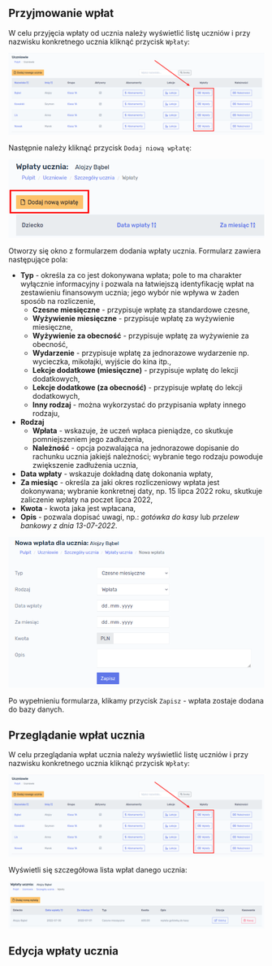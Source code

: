 ## Przyjmowanie wpłat

W celu przyjęcia wpłaty od ucznia należy wyświetlić listę uczniów i przy nazwisku konkretnego ucznia kliknąć przycisk `Wpłaty`:



![Lista uczniów](../assets/img/3/3-46-lista_uczniow.png)



Następnie należy kliknąć przycisk `Dodaj niową wpłatę`:



![Lista wpłat ucznia](../assets/img/3/3-47-dodaj_nowa_wplate.png)



Otworzy się okno z formularzem dodania wpłaty ucznia. Formularz zawiera następujące pola:

- **Typ** - określa za co jest dokonywana wpłata; pole to ma charakter wyłącznie informacyjny i pozwala na łatwiejszą identyfikację wpłat na zestawieniu finansowym ucznia; jego wybór nie wpływa w żaden sposób na rozliczenie,
  - **Czesne miesięczne** - przypisuje wpłatę za standardowe czesne,
  - **Wyżywienie miesięczne** - przypisuje wpłatę za wyżywienie miesięczne,
  - **Wyżywienie za obecność** - przypisuje wpłatę za wyżywienie za obecność,
  - **Wydarzenie** - przypisuje wpłatę za jednorazowe wydarzenie np. wycieczka, mikołajki, wyjście do kina itp.,
  - **Lekcje dodatkowe (miesięczne)** - przypisuje wpłatę do lekcji dodatkowych,
  - **Lekcje dodatkowe (za obecność)** - przypisuje wpłatę do lekcji dodatkowych,
  - **Inny rodzaj** - można wykorzystać do przypisania wpłaty innego rodzaju,
- **Rodzaj**
  - **Wpłata** - wskazuje, że uczeń wpłaca pieniądze, co skutkuje pomniejszeniem jego zadłużenia,
  - **Należność** - opcja pozwalająca na jednorazowe dopisanie do rachunku ucznia jakiejś należności; wybranie tego rodzaju powoduje zwiększenie zadłużenia ucznia,
- **Data wpłaty** - wskazuje dokładną datę dokonania wpłaty,
- **Za miesiąc** - określa za jaki okres rozliczeniowy wpłata jest dokonywana; wybranie konkretnej daty, np. 15 lipca 2022 roku, skutkuje zaliczenie wpłaty na poczet lipca 2022,
- **Kwota** - kwota jaka jest wpłacana,
- **Opis** - pozwala dopisać uwagi, np.: *gotówka do kasy* lub *przelew bankowy z dnia 13-07-2022*.



![Nowa wpłata ucznia - formularz](../assets/img/3/3-48-nowa_wplata.png)



Po wypełnieniu formularza, klikamy przycisk `Zapisz` - wpłata zostaje dodana do bazy danych.



## Przeglądanie wpłat ucznia

W celu przeglądania wpłat ucznia należy wyświetlić listę uczniów i przy nazwisku konkretnego ucznia kliknąć przycisk `Wpłaty`:



![Lista uczniów](../assets/img/3/3-46-lista_uczniow.png)



Wyświetli się szczegółowa lista wpłat danego ucznia:

![Lista wpłat ucznia](../assets/img/3/3-49-lista_wplat.png)



## Edycja wpłaty ucznia